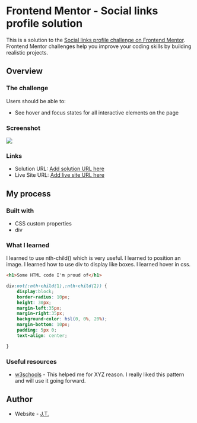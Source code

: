 # Frontend Mentor - Social links profile solution

This is a solution to the [Social links profile challenge on Frontend Mentor](https://www.frontendmentor.io/challenges/social-links-profile-UG32l9m6dQ). Frontend Mentor challenges help you improve your coding skills by building realistic projects. 



## Overview

### The challenge

Users should be able to:

- See hover and focus states for all interactive elements on the page

### Screenshot

![](./screenshot.jpg)

### Links

- Solution URL: [Add solution URL here](https://your-solution-url.com)
- Live Site URL: [Add live site URL here](https://your-live-site-url.com)

## My process

### Built with

- CSS custom properties
- div



### What I learned

I learned to use nth-child() which is very useful.
I learned to position an image. 
I learned how to use div to display like boxes.
I learned hover in css.



```html
<h1>Some HTML code I'm proud of</h1>
```
```css
div:not(:nth-child(1),:nth-child(2)) {
    display:block;
    border-radius: 10px;
    height: 30px;
    margin-left:35px;
    margin-right:35px;
    background-color: hsl(0, 0%, 20%);
    margin-bottom: 10px;
    padding: 5px 0;
    text-align: center;

}
```

### Useful resources

- [w3schools](https://www.w3schools.com) - This helped me for XYZ reason. I really liked this pattern and will use it going forward.



## Author

- Website - [J.T.](https://www.your-site.com)

